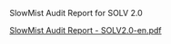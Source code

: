 SlowMist Audit Report for SOLV 2.0

[SlowMist Audit Report - SOLV2.0-en.pdf](https://github.com/solv-finance/Audit/blob/main/SlowMist/SlowMist%20Audit%20Report%20-%20SOLV%202.0-en.pdf)

